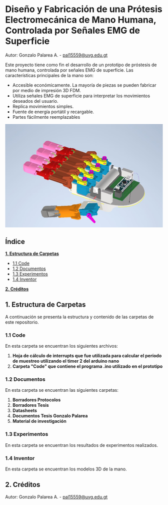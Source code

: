 # Diseño y Fabricación de una Prótesis Electromecánica de Mano Humana, Controlada por Señales EMG de Superficie

Autor: Gonzalo Palarea A. - pal15559@uvg.edu.gt 

Este proyecto tiene como fin el desarrollo de un prototipo de próstesis de mano humana, controlada por señales EMG de superficie. Las características principales de la mano son:

  * Accesible económicamente. La mayoría de piezas se pueden fabricar por medio de impresión 3D FDM.
  * Utiliza señales EMG de superficie para interpretar los movimientos deseados del usuario.
  * Replica movimientos simples.
  * Fuente de energía portátil y recargable.
  * Partes fácilmente reemplazables

![alt text](https://github.com/larivera-UVG/Interfaces-Biomedicas-2021/blob/main/Gonzalo%20Palarea/Documentos/imagenes%20Overleaf/ptototipo2/palma.JPG "Logo Title Text 1")

## Índice

**[1. Estructura de Carpetas](#carpetas)**
  * [1.1 Code](#code)
  * [1.2 Documentos](#documentos)
  * [1.3 Experimentos](#experimentos)
  * [1.4 Inventor](#inventor)
  

**[2. Créditos](#creditos)**


## 1. Estructura de Carpetas <a name="carpetas"></a>
A continuación se presenta la estructura y contenido de las carpetas de este repositorio.

### 1.1 Code <a name="documentos"></a>
En esta carpeta se encuentran los siguientes archivos:
1. **Hoja de cálculo de interrupts que fue utilizada para calcular el período de muestreo utilizando el timer 2 del arduino nano**
2. **Carpeta "Code" que contiene el programa .ino utilizado en el prototipo**

### 1.2 Documentos <a name="documentos"></a>
En esta carpeta se encuentran las siguientes carpetas:

1. **Borradores Protocolos**
2. **Borradores Tesis**
3. **Datasheets**
4. **Documentos Tesis Gonzalo Palarea**
5. **Material de investigación**


### 1.3 Experimentos <a name="experimentos"></a>
En esta carpeta se encuentran los resultados de experimentos realizados.

### 1.4 Inventor <a name="inventor"></a>
En esta carpeta se encuentran los modelos 3D de la mano.

## 2. Créditos <a name="creditos"></a>
Autor: Gonzalo Palarea A. - pal15559@uvg.edu.gt 
